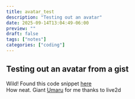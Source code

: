 ```yaml
---
title: avatar_test
description: "Testing out an avatar"
date: 2025-09-14T13:04:49-06:00
preview: ""
draft: false
tags: ["notes"]
categories: ["coding"]
---
```


## Testing out an avatar from a gist

Wild! Found this code snippet [here](https://gist.github.com/win3zz/e2e8f9d43035d8378e35065ec4c5dd97)<br/>
How neat. Giant [Umaru](https://himoutoumaru-chan.fandom.com/wiki/Umaru_Doma) for me thanks to live2d


<script src="https://cdn.jsdelivr.net/npm/live2d-widget@3.1.4/lib/L2Dwidget.min.js"></script>

<script>
L2Dwidget.init({
  "model": {
    //"jsonPath": "https://cdn.jsdelivr.net/gh/evrstr/live2d-widget-models/live2d_evrstr/koharu/model.json"
    "jsonPath": "https://cdn.jsdelivr.net/gh/evrstr/live2d-widget-models/live2d_evrstr/umaru/model.json"
  },
  "display": {
    "position": "right",
    "width": 400,
    "height": 750,
    "hOffset": 60
  },
  "mobile": {
    "show": true,
    "scale": 0.3,
    "motion": true
  }
});
</script>
